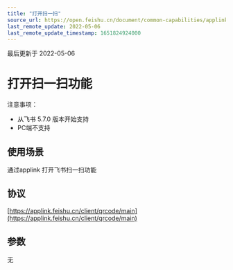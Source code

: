 ```yaml
---
title: "打开扫一扫"
source_url: https://open.feishu.cn/document/common-capabilities/applink-protocol/supported-protocol/open-scan-function
last_remote_update: 2022-05-06
last_remote_update_timestamp: 1651824924000
---
```

最后更新于 2022-05-06

# 打开扫一扫功能
注意事项：
- 从飞书 5.7.0 版本开始支持
- PC端不支持
## 使用场景
通过applink 打开飞书扫一扫功能

## 协议
[https://applink.feishu.cn/client/qrcode/main](https://applink.feishu.cn/client/qrcode/main)

## 参数
无
